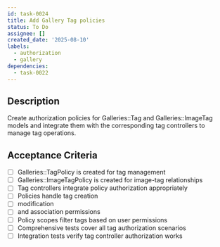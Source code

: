 ```yaml
---
id: task-0024
title: Add Gallery Tag policies
status: To Do
assignee: []
created_date: '2025-08-10'
labels:
  - authorization
  - gallery
dependencies:
  - task-0022
---
```


## Description

Create authorization policies for Galleries::Tag and Galleries::ImageTag models and integrate them with the corresponding tag controllers to manage tag operations.

## Acceptance Criteria

- [ ] Galleries::TagPolicy is created for tag management
- [ ] Galleries::ImageTagPolicy is created for image-tag relationships
- [ ] Tag controllers integrate policy authorization appropriately
- [ ] Policies handle tag creation
- [ ] modification
- [ ] and association permissions
- [ ] Policy scopes filter tags based on user permissions
- [ ] Comprehensive tests cover all tag authorization scenarios
- [ ] Integration tests verify tag controller authorization works
